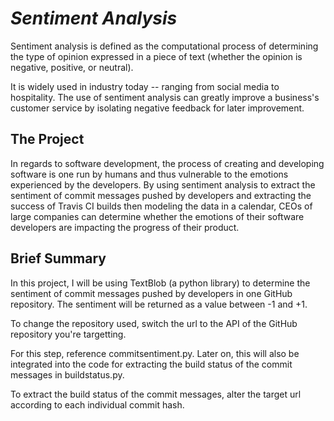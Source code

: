 # *Sentiment Analysis*
Sentiment analysis is defined as the computational process of determining the type of opinion expressed in a piece of text (whether the opinion is negative, positive, or neutral). 

It is widely used in industry today -- ranging from social media to hospitality. The use of sentiment analysis can greatly improve a business's customer service by isolating negative feedback for later improvement. 

## The Project
In regards to software development, the process of creating and developing software is one run by humans and thus vulnerable to the emotions experienced by the developers. By using sentiment analysis to extract the sentiment of commit messages pushed by developers and extracting the success of Travis CI builds then modeling the data in a calendar, CEOs of large companies can determine whether the emotions of their software developers are impacting the progress of their product. 

## Brief Summary
In this project, I will be using TextBlob (a python library) to determine the sentiment of commit messages pushed by developers in one GitHub repository. The sentiment will be returned as a value between -1 and +1. 

To change the repository used, switch the url to the API of the GitHub repository you're targetting. 

For this step, reference commitsentiment.py. Later on, this will also be integrated into the code for extracting the build status of the commit messages in buildstatus.py. 

To extract the build status of the commit messages, alter the target url according to each individual commit hash. 
